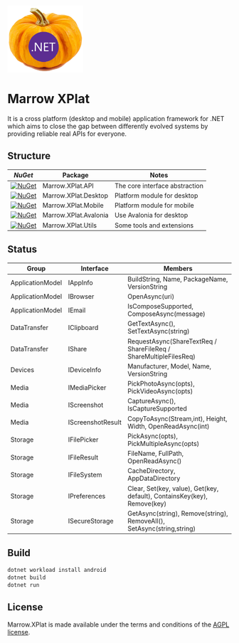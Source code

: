 <img src="assets/ProjectBanner.png" height="150" alt="Marrow.XPlat project banner" />

# Marrow XPlat

It is a cross platform (desktop and mobile) application framework for .NET which aims to close the gap between differently evolved systems by providing reliable real APIs for everyone.

## Structure

| *NuGet* | Package | Notes |
| --- | --- | --- |
| [![NuGet](https://img.shields.io/nuget/v/Marrow.XPlat.API.svg)](https://www.nuget.org/packages/Marrow.XPlat.API/) | Marrow.XPlat.API | The core interface abstraction |
| [![NuGet](https://img.shields.io/nuget/v/Marrow.XPlat.Desktop.svg)](https://www.nuget.org/packages/Marrow.XPlat.Desktop/) | Marrow.XPlat.Desktop | Platform module for desktop |
| [![NuGet](https://img.shields.io/nuget/v/Marrow.XPlat.Mobile.svg)](https://www.nuget.org/packages/Marrow.XPlat.Mobile/) | Marrow.XPlat.Mobile | Platform module for mobile |
| [![NuGet](https://img.shields.io/nuget/v/Marrow.XPlat.Avalonia.svg)](https://www.nuget.org/packages/Marrow.XPlat.Avalonia/) | Marrow.XPlat.Avalonia | Use Avalonia for desktop |
| [![NuGet](https://img.shields.io/nuget/v/Marrow.XPlat.Utils.svg)](https://www.nuget.org/packages/Marrow.XPlat.Utils/) | Marrow.XPlat.Utils | Some tools and extensions |

## Status

| Group | Interface | Members |
| --- | --- | --- |
| ApplicationModel | IAppInfo | BuildString, Name, PackageName, VersionString |
| ApplicationModel | IBrowser | OpenAsync(uri) |
| ApplicationModel | IEmail | IsComposeSupported, ComposeAsync(message) |
| DataTransfer | IClipboard | GetTextAsync(), SetTextAsync(string) |
| DataTransfer | IShare | RequestAsync(ShareTextReq / ShareFileReq / ShareMultipleFilesReq) |
| Devices | IDeviceInfo | Manufacturer, Model, Name, VersionString |
| Media | IMediaPicker | PickPhotoAsync(opts), PickVideoAsync(opts) |
| Media | IScreenshot | CaptureAsync(), IsCaptureSupported |
| Media | IScreenshotResult | CopyToAsync(Stream,int), Height, Width, OpenReadAsync(int) |
| Storage | IFilePicker | PickAsync(opts), PickMultipleAsync(opts) |
| Storage | IFileResult | FileName, FullPath, OpenReadAsync() |
| Storage | IFileSystem | CacheDirectory, AppDataDirectory |
| Storage | IPreferences | Clear, Set(key, value), Get(key, default), ContainsKey(key), Remove(key) |
| Storage | ISecureStorage | GetAsync(string), Remove(string), RemoveAll(), SetAsync(string,string) |

## Build

```bash
dotnet workload install android
dotnet build
dotnet run
```

## License

Marrow.XPlat is made available under the terms and conditions of the [AGPL license](LICENSE).

